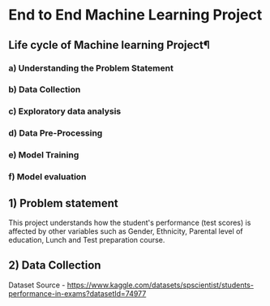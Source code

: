 # End to End Machine Learning Project



## Life cycle of Machine learning Project¶
 ### a) Understanding the Problem Statement
 ### b) Data Collection
 ### c) Exploratory data analysis
 ### d) Data Pre-Processing
 ### e) Model Training
 ### f) Model evaluation

## 1) Problem statement
  This project understands how the student's performance (test scores) is affected by other variables such as Gender, Ethnicity, Parental level of education, Lunch and Test preparation course.
## 2) Data Collection
Dataset Source - https://www.kaggle.com/datasets/spscientist/students-performance-in-exams?datasetId=74977
